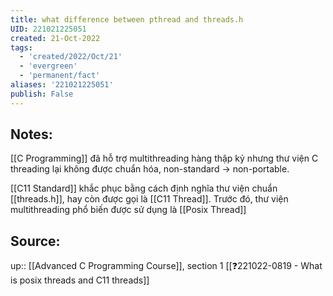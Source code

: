 ```yaml
---
title: what difference between pthread and threads.h
UID: 221021225051
created: 21-Oct-2022
tags:
  - 'created/2022/Oct/21'
  - 'evergreen'
  - 'permanent/fact'
aliases: '221021225051'
publish: False
---
```

## Notes:
[[C Programming]] đã hỗ trợ multithreading hàng thập kỷ nhưng thư viện C threading lại không được chuẩn hóa, non-standard -> non-portable.

[[C11 Standard]] khắc phục bằng cách định nghĩa thư viện chuẩn [[threads.h]], hay còn được gọi là [[C11 Thread]]. Trước đó, thư viện multithreading phổ biến được sử dụng là [[Posix Thread]]

## Source:
up:: [[Advanced C Programming Course]], section 1
[[❓221022-0819 - What is posix threads and C11 threads]]